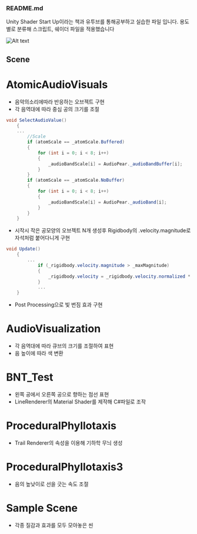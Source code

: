 ### README.md

Unity Shader Start Up이라는 책과 유투브를 통해공부하고 실습한 파일 입니다.
용도별로 분류해 스크립트, 쉐이더 파일을 적용했습니다

![Alt text](C:\Users\KJM\Desktop\aa_1.png)

## Scene

# AtomicAudioVisuals
+ 음악의소리에따라 반응하는 오브젝트 구현
+ 각 음역대에 따라 중심 공의 크기를 조절

``` csharp
void SelectAudioValue()
    {
	...
        //Scale
        if (atomScale == _atomScale.Buffered)
        {
            for (int i = 0; i < 8; i++)
            {
                _audioBandScale[i] = AudioPear._audioBandBuffer[i];
            }
        }
        if (atomScale == _atomScale.NoBuffer)
        {
            for (int i = 0; i < 8; i++)
            {
                _audioBandScale[i] = AudioPear._audioBand[i];
            }
        }
    }
```
+ 시작시 작은 공모양의 오브젝트 N개 생성후 Rigidbody의 .velocity.magnitude로 자석처럼 붙어다니게 구현

```csharp
void Update()
    {
       	...
            if (_rigidbody.velocity.magnitude > _maxMagnitude)
            {
                _rigidbody.velocity = _rigidbody.velocity.normalized * _maxMagnitude;
            }
        	...
    }
```

+ Post Processing으로 빛 번짐 효과 구현

# AudioVisualization 
+ 각 음역대에 따라 큐브의 크기를 조절하여 표현
+ 음 높이에 따라 색 변환

# BNT_Test
+ 왼쪽 공에서 오른쪽 공으로 향하는 점선 표현
+ LineRenderer의 Material Shader를 제작해 C#파일로 조작

# ProceduralPhyllotaxis
+ Trail Renderer의 속성을 이용해 기하학 무늬 생성

# ProceduralPhyllotaxis3
+ 음의 높낮이로 선을 긋는 속도 조절

# Sample Scene
+ 각종 질감과 효과를 모두 모아놓은 씬
